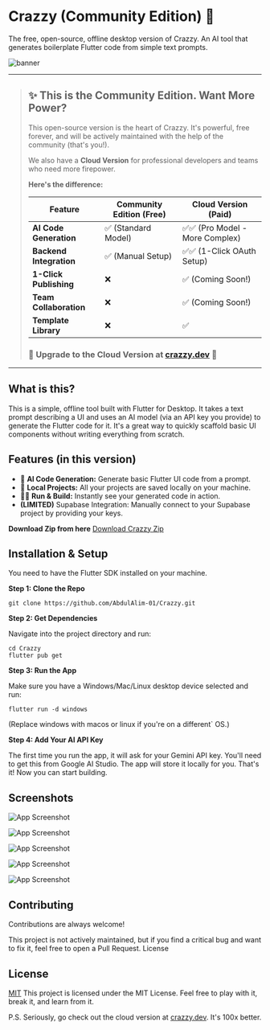 # Crazzy (Community Edition) 💨

The free, open-source, offline desktop version of Crazzy. An AI tool that generates boilerplate Flutter code from simple text prompts.


![banner](https://azsvtvejupdeczkzhcbw.supabase.co/storage/v1/object/public/open%20source/banner.png)

---
> ## ✨ This is the Community Edition. Want More Power?
>
> This open-source version is the heart of Crazzy. It's powerful, free forever, and will be actively maintained with the help of the community (that's you!).
>
> We also have a **Cloud Version** for professional developers and teams who need more firepower.
>
> **Here's the difference:**
>
> | Feature                  | **Community Edition (Free)** | **Cloud Version (Paid)**        |
> | ------------------------ | ---------------------------- | ------------------------------- |
> | **AI Code Generation**   | ✅ (Standard Model)          | ✅✅ (Pro Model - More Complex) |
> | **Backend Integration**  | ✅ (Manual Setup)            | ✅✅ (1-Click OAuth Setup)      |
> | **1-Click Publishing**   | ❌                           | ✅ (Coming Soon!)               |
> | **Team Collaboration**   | ❌                           | ✅ (Coming Soon!)               |
> | **Template Library**     | ❌                           | ✅                              |
>
> ### 🚀 **Upgrade to the Cloud Version at [crazzy.dev](https://www.crazzy.dev)** 🚀

---

## What is this?

This is a simple, offline tool built with Flutter for Desktop. It takes a text prompt describing a UI and uses an AI model (via an API key you provide) to generate the Flutter code for it. It's a great way to quickly scaffold basic UI components without writing everything from scratch.

## Features (in this version)

*   🤖 **AI Code Generation:** Generate basic Flutter UI code from a prompt.
*   💾 **Local Projects:** All your projects are saved locally on your machine.
*   🏃‍♂️ **Run & Build:** Instantly see your generated code in action.
*   **(LIMITED)** Supabase Integration: Manually connect to your Supabase project by providing your keys.

 **Download Zip from here**
 [Download Crazzy Zip](https://drive.google.com/file/d/1h6Yo_PkGgOEDOlK0tNZTzMOUw1KnGjAf/view?usp=sharing)

## Installation & Setup 

You need to have the Flutter SDK installed on your machine.




**Step 1: Clone the Repo**


```git clone https://github.com/AbdulAlim-01/Crazzy.git ```

**Step 2: Get Dependencies**

Navigate into the project directory and run:

    cd Crazzy
    flutter pub get

**Step 3: Run the App**

Make sure you have a Windows/Mac/Linux desktop device selected  and run:

    flutter run -d windows

(Replace windows with macos or linux if you're on a different` OS.)

**Step 4: Add Your AI API Key**

The first time you run the app, it will ask for your Gemini API key. You'll need to get this from Google AI Studio. The app will store it locally for you.
That's it! Now you can start building.


## Screenshots

![App Screenshot](https://azsvtvejupdeczkzhcbw.supabase.co/storage/v1/object/public/open%20source/Screenshot%20(175).png)

![App Screenshot](https://azsvtvejupdeczkzhcbw.supabase.co/storage/v1/object/public/open%20source/Screenshot%20(179).png)

![App Screenshot](https://azsvtvejupdeczkzhcbw.supabase.co/storage/v1/object/public/open%20source/Screenshot%20(176).png)

![App Screenshot](https://azsvtvejupdeczkzhcbw.supabase.co/storage/v1/object/public/open%20source/Screenshot%20(178).png)

![App Screenshot](https://azsvtvejupdeczkzhcbw.supabase.co/storage/v1/object/public/open%20source/Screenshot%20(180).png)
## Contributing

Contributions are always welcome!

This project is not actively maintained, but if you find a critical bug and want to fix it, feel free to open a Pull Request.
License




## License

[MIT](https://github.com/AbdulAlim-01/Crazzy/blob/main/LICENSE)
This project is licensed under the MIT License. Feel free to play with it, break it, and learn from it.

P.S. Seriously, go check out the cloud version at [crazzy.dev](https://crazzy.dev). It's 100x better.

